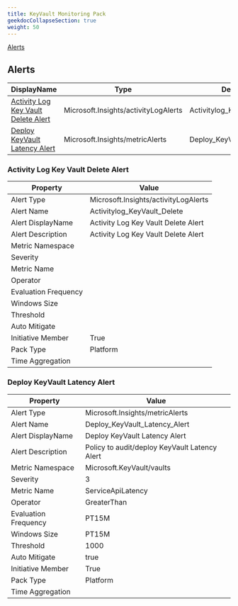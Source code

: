 ```yaml
---
title: KeyVault Monitoring Pack
geekdocCollapseSection: true
weight: 50
---
```

[Alerts](#alerts)

## Alerts
|DisplayName|Type|Description|
|---|---|---|
|[Activity Log Key Vault Delete Alert](#activity-log-key-vault-delete-alert)|Microsoft.Insights/activityLogAlerts|Activitylog_KeyVault_Delete|
|[Deploy KeyVault Latency Alert](#deploy-keyvault-latency-alert)|Microsoft.Insights/metricAlerts|Deploy_KeyVault_Latency_Alert|
### Activity Log Key Vault Delete Alert

|Property | Value |
|---|---|
|Alert Type                    | Microsoft.Insights/activityLogAlerts |
|Alert Name                    |Activitylog_KeyVault_Delete|
|Alert DisplayName             |Activity Log Key Vault Delete Alert| |
|Alert Description             |Activity Log Key Vault Delete Alert| |
|Metric Namespace             || |
|Severity                    || |
|Metric Name                  || |
|Operator                     || |
|Evaluation Frequency       || |
|Windows Size                || |
|Threshold                 || |
|Auto Mitigate              || |
|Initiative Member             |True| |
|Pack Type                     |Platform| |
|Time Aggregation              || |
### Deploy KeyVault Latency Alert

|Property | Value |
|---|---|
|Alert Type                    | Microsoft.Insights/metricAlerts |
|Alert Name                    |Deploy_KeyVault_Latency_Alert|
|Alert DisplayName             |Deploy KeyVault Latency Alert| |
|Alert Description             |Policy to audit/deploy KeyVault Latency Alert| |
|Metric Namespace             |Microsoft.KeyVault/vaults| |
|Severity                    |3| |
|Metric Name                  |ServiceApiLatency| |
|Operator                     |GreaterThan| |
|Evaluation Frequency       |PT15M| |
|Windows Size                |PT15M| |
|Threshold                 |1000| |
|Auto Mitigate              |true| |
|Initiative Member             |True| |
|Pack Type                     |Platform| |
|Time Aggregation              || |
